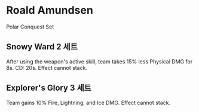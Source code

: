 # Roald Amundsen

Polar Conquest Set

## Snowy Ward 2 세트

After using the weapon's active skill, team takes 15% less Physical DMG for 8s. CD: 20s. Effect cannot stack.

## Explorer's Glory 3 세트

Team gains 10% Fire, Lightning, and Ice DMG. Effect cannot stack.
